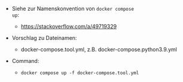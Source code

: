 - Siehe zur Namenskonvention von <code>docker compose up</code>:
    + https://stackoverflow.com/a/49719329

- Vorschlag zu Dateinamen:
    + docker-compose.tool.yml, z.B. docker-compose.python3.9.yml

- Command:
    + <code>docker compose up -f docker-compose.tool.yml</code>

